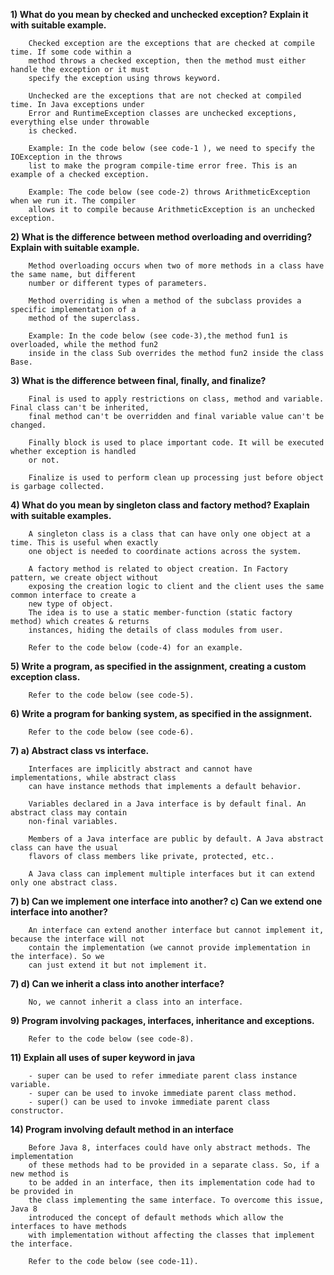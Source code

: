 **1) What do you mean by checked and unchecked exception? Explain it with suitable example.**  
```
    Checked exception are the exceptions that are checked at compile time. If some code within a 
    method throws a checked exception, then the method must either handle the exception or it must
    specify the exception using throws keyword.  
    
    Unchecked are the exceptions that are not checked at compiled time. In Java exceptions under 
    Error and RuntimeException classes are unchecked exceptions, everything else under throwable
    is checked.
    
    Example: In the code below (see code-1 ), we need to specify the IOException in the throws 
    list to make the program compile-time error free. This is an example of a checked exception.
    
    Example: The code below (see code-2) throws ArithmeticException when we run it. The compiler
    allows it to compile because ArithmeticException is an unchecked exception.
```  

**2) What is the difference between method overloading and overriding? Explain with suitable example.**  
```
    Method overloading occurs when two of more methods in a class have the same name, but different 
    number or different types of parameters. 
    
    Method overriding is when a method of the subclass provides a specific implementation of a 
    method of the superclass. 
    
    Example: In the code below (see code-3),the method fun1 is overloaded, while the method fun2
    inside in the class Sub overrides the method fun2 inside the class Base.
```  

**3) What is the difference between final, finally, and finalize?**  
```
    Final is used to apply restrictions on class, method and variable. Final class can't be inherited,
    final method can't be overridden and final variable value can't be changed.  
    
    Finally block is used to place important code. It will be executed whether exception is handled 
    or not.  
    
    Finalize is used to perform clean up processing just before object is garbage collected.
```  

**4) What do you mean by singleton class and factory method? Exaplain with suitable examples.**  
```
    A singleton class is a class that can have only one object at a time. This is useful when exactly
    one object is needed to coordinate actions across the system.
    
    A factory method is related to object creation. In Factory pattern, we create object without 
    exposing the creation logic to client and the client uses the same common interface to create a
    new type of object.
    The idea is to use a static member-function (static factory method) which creates & returns 
    instances, hiding the details of class modules from user.
    
    Refer to the code below (code-4) for an example.
```  

**5) Write a program, as specified in the assignment, creating a custom exception class.**  
```
    Refer to the code below (see code-5).
```

**6) Write a program for banking system, as specified in the assignment.**  
```
    Refer to the code below (see code-6).
```

**7) a) Abstract class vs interface.**  
```
    Interfaces are implicitly abstract and cannot have implementations, while abstract class 
    can have instance methods that implements a default behavior.
    
    Variables declared in a Java interface is by default final. An  abstract class may contain
    non-final variables.
    
    Members of a Java interface are public by default. A Java abstract class can have the usual 
    flavors of class members like private, protected, etc..
    
    A Java class can implement multiple interfaces but it can extend only one abstract class.
```

**7) b) Can we implement one interface into another?  c) Can we extend one interface into another?**
```
    An interface can extend another interface but cannot implement it, because the interface will not 
    contain the implementation (we cannot provide implementation in the interface). So we
    can just extend it but not implement it.
```

**7) d) Can we inherit a class into another interface?**  
```
    No, we cannot inherit a class into an interface.
```
**9) Program involving packages, interfaces, inheritance and exceptions.**
```
    Refer to the code below (see code-8).
```

**11) Explain all uses of super keyword in java**
```
    - super can be used to refer immediate parent class instance variable.
    - super can be used to invoke immediate parent class method.
    - super() can be used to invoke immediate parent class constructor.
```

**14) Program involving default method in an interface**
```
    Before Java 8, interfaces could have only abstract methods. The implementation
    of these methods had to be provided in a separate class. So, if a new method is
    to be added in an interface, then its implementation code had to be provided in
    the class implementing the same interface. To overcome this issue, Java 8
    introduced the concept of default methods which allow the interfaces to have methods
    with implementation without affecting the classes that implement the interface.
    
    Refer to the code below (see code-11).
```
